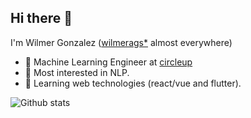## Hi there 👋

I'm Wilmer Gonzalez ([wilmerags*](https://linktr.ee/wilmerags) almost everywhere)

- 🤖 Machine Learning Engineer at [circleup](https://circleup.com)
- 📘 Most interested in NLP.
- 🌱 Learning web technologies (react/vue and flutter).

![Github stats](https://github-readme-stats.vercel.app/api?username=wilmeragsgh&show_icons=true&theme=tokyonight&include_all_commits=true&count_private=true)
